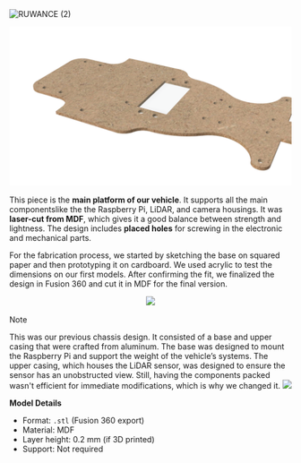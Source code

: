 
<img width="1500" height="250" alt="RUWANCE (2)" src="https://github.com/user-attachments/assets/fa154a0f-30a3-4c03-8b35-f3d09bce0814" />

![Vehicle Base](./vehicle_base.png)

This piece is the **main platform of our vehicle**. It supports all the main componentslike the the Raspberry Pi, LiDAR, and camera housings. It was **laser-cut from MDF**, which gives it a good balance between strength and lightness. The design includes **placed holes** for screwing in the electronic and mechanical parts.

For the fabrication process, we started by sketching the base on squared paper and then prototyping it on cardboard. We used acrylic to test the dimensions on our first models. After confirming the fit, we finalized the design in Fusion 360 and cut it in MDF for the final version. 

<p align = "center">
  <img src = "https://github.com/user-attachments/assets/e04d6d9c-100d-4ad1-b536-d3c2bc3671d8" width="50%">
</p>

> [!NOTE]
> This was our previous chassis design. It consisted of a base and upper casing that were crafted from aluminum. The base was designed to mount the Raspberry Pi and support the weight of the vehicle’s systems. The upper casing, which houses the LiDAR sensor, was designed to ensure the sensor has an unobstructed view. Still, having the components packed wasn't efficient for immediate modifications, which is why we changed it.
> <img src = "https://github.com/user-attachments/assets/b878388c-313e-4fd7-aca1-75f875a06fa5" >


**Model Details**
- Format: `.stl` (Fusion 360 export)
- Material: MDF
- Layer height: 0.2 mm (if 3D printed)
- Support: Not required

